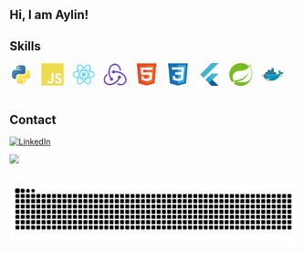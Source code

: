 ## Hi, I am Aylin! 
## Skills
<div style="display: flex; flex-wrap: wrap; gap: 15px; align-items: center;">
  <img height="40" width="40" src="https://raw.githubusercontent.com/devicons/devicon/master/icons/python/python-original.svg">
  <img height="40" width="40" src="https://raw.githubusercontent.com/devicons/devicon/master/icons/javascript/javascript-plain.svg">
  <img height="40" width="40" src="https://raw.githubusercontent.com/devicons/devicon/master/icons/react/react-original.svg">
  <img height="40" width="40" src="https://raw.githubusercontent.com/devicons/devicon/master/icons/redux/redux-original.svg">
  <img height="40" width="40" src="https://raw.githubusercontent.com/devicons/devicon/master/icons/html5/html5-original.svg">
  <img height="40" width="40" src="https://raw.githubusercontent.com/devicons/devicon/master/icons/css3/css3-original.svg">
  <img height="40" width="40" src="https://raw.githubusercontent.com/devicons/devicon/master/icons/flutter/flutter-original.svg">
  <img height="40" width="40" src="https://raw.githubusercontent.com/devicons/devicon/master/icons/spring/spring-original.svg">
  <img height="40" width="40" src="https://raw.githubusercontent.com/devicons/devicon/master/icons/docker/docker-original.svg">
</div>

  
</br>

## Contact 
<div> 
  <a href="https://www.linkedin.com/in/aylin-aygul/" target="_blank">
  <img src="https://img.shields.io/badge/-LinkedIn-%230077B5?style=for-the-badge&logo=linkedin&logoColor=white" alt="LinkedIn">
</a>

  <a href = "mailto: aylnaygul2@gmail.com"><img src="https://img.shields.io/badge/-Gmail-%23333?style=for-the-badge&logo=gmail&logoColor=white" target="_blank"></a>
 </br>
</br>
 
![Snake animation](https://raw.githubusercontent.com/aylinaygul/aylinaygul/output/github-contribution-grid-snake.svg)
 
</div>

